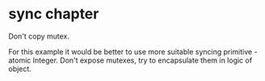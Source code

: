 # sync chapter

Don't copy mutex.

For this example it would be better to use more suitable syncing primitive - atomic Integer.
Don't expose mutexes, try to encapsulate them in logic of object.

